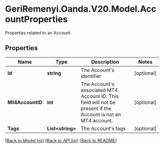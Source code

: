 # GeriRemenyi.Oanda.V20.Model.AccountProperties
Properties related to an Account.
## Properties

Name | Type | Description | Notes
------------ | ------------- | ------------- | -------------
**Id** | **string** | The Account&#39;s identifier | [optional] 
**Mt4AccountID** | **int** | The Account&#39;s associated MT4 Account ID. This field will not be present if the Account is not an MT4 account. | [optional] 
**Tags** | **List&lt;string&gt;** | The Account&#39;s tags | [optional] 

[[Back to Model list]](../README.md#documentation-for-models) [[Back to API list]](../README.md#documentation-for-api-endpoints) [[Back to README]](../README.md)

